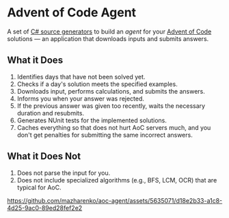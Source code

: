 # Advent of Code Agent

A set of [C# source generators](https://learn.microsoft.com/en-us/dotnet/csharp/roslyn-sdk/source-generators-overview) to build an *agent* for your [Advent of Code](https://adventofcode.com/) solutions &mdash; an application that downloads inputs and submits answers.

## What it Does

1. Identifies days that have not been solved yet.
2. Checks if a day's solution meets the specified examples.
3. Downloads input, performs calculations, and submits the answers.
4. Informs you when your answer was rejected.
5. If the previous answer was given too recently, waits the necessary duration and resubmits.
6. Generates NUnit tests for the implemented solutions.
7. Caches everything so that does not hurt AoC servers much, and you don't get penalties for submitting the same incorrect answers.

## What it Does Not

1. Does not parse the input for you.
2. Does not include specialized algorithms (e.g., BFS, LCM, OCR) that are typical for AoC.

https://github.com/mazharenko/aoc-agent/assets/5635071/d18e2b33-a1c8-4d25-9ac0-89ed28fef2e2